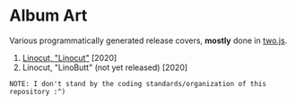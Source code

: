# Album Art

Various programmatically generated release covers, __mostly__ done in [two.js](https://two.js.org/t).

1. [Linocut, "Linocut"](https://linocutlinocut.bandcamp.com/releases) [2020]
2. Linocut, "LinoButt" (not yet released) [2020]

```
NOTE: I don't stand by the coding standards/organization of this repository :^)
```
